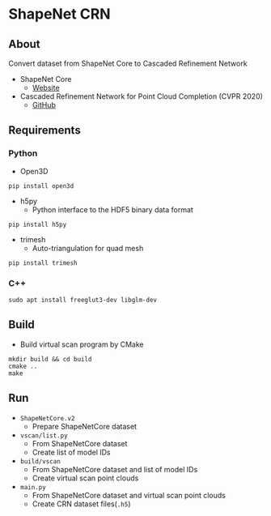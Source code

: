 # ShapeNet CRN

## About

Convert dataset from ShapeNet Core to Cascaded Refinement Network

- ShapeNet Core
  - [Website](https://shapenet.org)
- Cascaded Refinement Network for Point Cloud Completion (CVPR 2020)
  - [GitHub](https://github.com/xiaogangw/cascaded-point-completion)

## Requirements

### Python

- Open3D

```shell
pip install open3d
```

- h5py
  - Python interface to the HDF5 binary data format

```shell
pip install h5py
```

- trimesh
  - Auto-triangulation for quad mesh

```shell
pip install trimesh
```

### C++

```shell
sudo apt install freeglut3-dev libglm-dev
```

## Build

- Build virtual scan program by CMake

```shell
mkdir build && cd build
cmake ..
make
```

## Run

- `ShapeNetCore.v2`
  - Prepare ShapeNetCore dataset
- `vscan/list.py`
  - From ShapeNetCore dataset
  - Create list of model IDs
- `build/vscan`
  - From ShapeNetCore dataset and list of model IDs
  - Create virtual scan point clouds
- `main.py`
  - From ShapeNetCore dataset and virtual scan point clouds
  - Create CRN dataset files(`.h5`)
